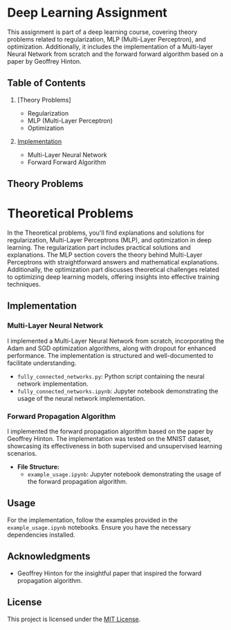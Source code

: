 # Deep Learning Assignment

This assignment is part of a deep learning course, covering theory problems related to regularization, MLP (Multi-Layer Perceptron), and optimization. Additionally, it includes the implementation of a Multi-layer Neural Network from scratch and the forward forward algorithm based on a paper by Geoffrey Hinton.

## Table of Contents

1. [Theory Problems]
   - Regularization
   - MLP (Multi-Layer Perceptron)
   - Optimization

2. [Implementation](#implementation)
   - Multi-Layer Neural Network
   - Forward Forward Algorithm

## Theory Problems

# Theoretical Problems

In the Theoretical problems, you'll find explanations and solutions for regularization, Multi-Layer Perceptrons (MLP), and optimization in deep learning. The regularization part includes practical solutions and explanations. The MLP section covers the theory behind Multi-Layer Perceptrons with straightforward answers and mathematical explanations. Additionally, the optimization part discusses theoretical challenges related to optimizing deep learning models, offering insights into effective training techniques.


## Implementation

### Multi-Layer Neural Network

I implemented a Multi-Layer Neural Network from scratch, incorporating the Adam and SGD optimization algorithms, along with dropout for enhanced performance. The implementation is structured and well-documented to facilitate understanding.

- `fully_connected_networks.py`: Python script containing the neural network implementation.
- `fully_connected_networks.ipynb`: Jupyter notebook demonstrating the usage of the neural network implementation.

### Forward Propagation Algorithm

I implemented the forward propagation algorithm based on the paper by Geoffrey Hinton. The implementation was tested on the MNIST dataset, showcasing its effectiveness in both supervised and unsupervised learning scenarios.

- **File Structure:**
  - `example_usage.ipynb`: Jupyter notebook demonstrating the usage of the forward propagation algorithm.

## Usage

For the implementation, follow the examples provided in the `example_usage.ipynb` notebooks. Ensure you have the necessary dependencies installed.

## Acknowledgments

- Geoffrey Hinton for the insightful paper that inspired the forward propagation algorithm.

## License

This project is licensed under the [MIT License](/LICENSE).
